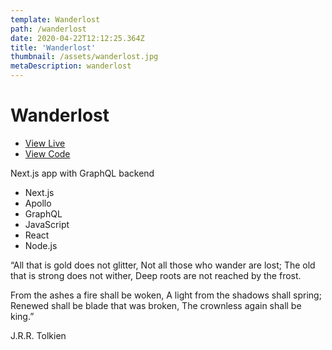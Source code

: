 ```yaml
---
template: Wanderlost
path: /wanderlost
date: 2020-04-22T12:12:25.364Z
title: 'Wanderlost'
thumbnail: /assets/wanderlost.jpg
metaDescription: wanderlost
---
```

# Wanderlost

- [View Live](https://ecommerce-nextjs-apollo-client.now.sh)
- [View Code](https://github.com/dhausser/wanderlost)

Next.js app with GraphQL backend

- Next.js
- Apollo
- GraphQL
- JavaScript
- React
- Node.js

 “All that is gold does not glitter,
Not all those who wander are lost;
The old that is strong does not wither,
Deep roots are not reached by the frost.

From the ashes a fire shall be woken,
A light from the shadows shall spring;
Renewed shall be blade that was broken,
The crownless again shall be king.”

J.R.R. Tolkien
